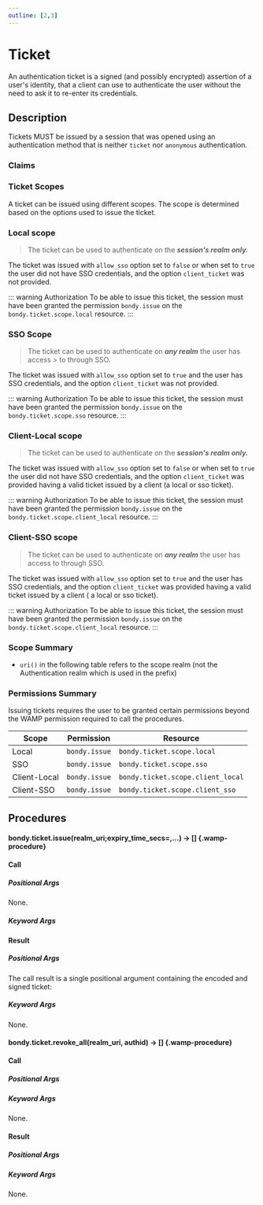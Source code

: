 ```yaml
---
outline: [2,3]
---
```

# Ticket
An authentication ticket is a signed (and possibly encrypted) assertion of a user's identity, that a client can use to authenticate the user without the need to ask it to re-enter its credentials.

## Description
Tickets MUST be issued by a session that was opened using an authentication
method that is neither `ticket` nor `anonymous` authentication.


### Claims

<DataTreeView :maxDepth="10" :data="claims"/>


### Ticket Scopes
A ticket can be issued using different scopes. The scope is determined based
on the options used to issue the ticket.

### Local scope
> The ticket can be used to authenticate on the ***session's realm only.***

The ticket was issued with `allow_sso` option set to `false` or when set to
`true` the user did not have SSO credentials, and the option `client_ticket`
was not provided.

::: warning Authorization
To be able to issue this ticket, the session must have been granted the
permission `bondy.issue` on the `bondy.ticket.scope.local`
resource.
:::

### SSO Scope
> The ticket can be used to authenticate on ***any realm*** the user has access > to through SSO.

The ticket was issued with `allow_sso` option set to `true` and the user has
SSO credentials, and the option `client_ticket` was not provided.


::: warning Authorization
To be able to issue this ticket, the session must have been granted the
permission `bondy.issue` on the `bondy.ticket.scope.sso`
resource.
:::

### Client-Local scope
> The ticket can be used to authenticate on the ***session's realm only.***

The ticket was issued with `allow_sso` option set to `false` or when set to
`true` the user did not have SSO credentials, and the option `client_ticket`
was provided having a valid ticket issued by a client
(a local or sso ticket).

::: warning Authorization
To be able to issue this ticket, the session must have been granted the
permission `bondy.issue` on the `bondy.ticket.scope.client_local`
resource.
:::


### Client-SSO scope
> The ticket can be used to authenticate on ***any realm*** the user has access
> to through SSO.

The ticket was issued with `allow_sso` option set to `true` and the user has
SSO credentials, and the option `client_ticket` was provided having a valid
ticket issued by a client ( a local or sso ticket).



::: warning Authorization
To be able to issue this ticket, the session must have been granted the
permission `bondy.issue` on the `bondy.ticket.scope.client_local`
resource.
:::


### Scope Summary

* `uri()` in the following table refers to the scope realm (not the
Authentication realm which is used in the prefix)



### Permissions Summary
Issuing tickets requires the user to be granted certain permissions beyond
the WAMP permission required to call the procedures.


|Scope|Permission|Resource|
|---|---|---|
|Local|`bondy.issue`|`bondy.ticket.scope.local`|
|SSO|`bondy.issue`|`bondy.ticket.scope.sso`|
|Client-Local|`bondy.issue`|`bondy.ticket.scope.client_local`|
|Client-SSO|`bondy.issue`|`bondy.ticket.scope.client_sso`|


## Procedures


#### bondy.ticket.issue(realm_uri;expiry_time_secs=,...) -> [] {.wamp-procedure}
#### Call

##### Positional Args

None.

##### Keyword Args

<DataTreeView :maxDepth="10" :data="issue_opts"/>

#### Result

##### Positional Args
The call result is a single positional argument containing the encoded and signed ticket:
<DataTreeView
    :maxDepth="10"
    :data="JSON.stringify({
        0:{
            'type': 'string',
            'required': true,
            'description' : 'The ticket.'
        }
    })"
/>

##### Keyword Args
None.

#### bondy.ticket.revoke_all(realm_uri, authid) -> [] {.wamp-procedure}
#### Call
##### Positional Args
<DataTreeView
    :maxDepth="10"
    :data="JSON.stringify({
        0:{
            'type': 'string',
            'required': true,
            'description' : 'The realm uri we want to revoke the ticket from.'
        },
        1:{
            'type': 'string',
            'required': true,
            'description' : 'The authid of the user associated with the tickets we want to revoke.'
        }
    })"
/>

##### Keyword Args
None.

#### Result
##### Positional Args

##### Keyword Args
None.




<script>
const issue_opts = {
    expiry_time_secs : {
        type: "integer",
        description: "",
        mutable: true,
        required: false,
        default: "The value of Bondy configuration parameter 'security.ticket.expiry_time'"
    },
    allow_sso : {
        type: "boolean",
        description: "",
        mutable: true,
        required: false,
        default: true
    },
    client_ticket : {
        type: "string",
        description: "",
        mutable: true,
        required: false
    },
    client_id : {
        type: "string",
        description: "",
        mutable: true,
        required: false
    },
    client_instance_id : {
        type: "string",
        description: "",
        mutable: true,
        required: false
    }
};

const claims = {
    id : {
        type: "string",
        description: "The unique identifier for the ticket",
        mutable: false,
        required: false
    },
    issued_by: {
        type: "string",
        description: "Identifies the principal that issued the ticket. Most of the time this is an application identifier (a.k.a username or client_id) but sometimes it can be the WAMP session's username (a.k.a `authid`).",
        mutable: false,
        required: false
    },
    authid: {
        type: "string",
        description: "identifies the principal that is the subject of the ticket. This is the WAMP session's username (a.k.a `authid').",
        mutable: false,
        required: false
    },
    authrealm: {
        type: "string",
        description: "Identifies the recipients that the ticket is intended for. The value is a realm URI.",
        mutable: false,
        required: false
    },
    expires_at: {
        type: "string",
        description: "Identifies the expiration time (a timestamp in seconds) on or after which the ticket MUST NOT be accepted for processing.  The processing of this attribute requires that the current date/time MUST be before the value assigned to this attribute. Bondy considers a small leeway of 2 mins by default",
        mutable: false,
        required: false
    },
    issued_at: {
        type: "string",
        description: "Identifies the time at which the ticket was issued. This claim can be used to determine the age of the ticket. Its value is a timestamp in seconds.",
        mutable: false,
        required: false
    },
    issued_on: {
        type: "string",
        description: "The Bondy nodename in which the ticket was issued.",
        mutable: false,
        required: false
    },
    scope: {
        type: "object",
        description: "The scope of the ticket.",
        computed: true,
        required: false,
        properties: {
            realm : {required: false, type: "uri", mutable: false},
            client_id: {required: false, type: "string", mutable: false},
            client_instance_id: {required: false, type: "string", mutable: false}
        }
    },
    realm: {
        type: "string",
        description: "If undefined the ticket grants access to all realms the user has access to by the authrealm (an SSO realm). Otherwise, the value is the realm this ticket is valid on.",
        mutable: false,
        required: false
    }
};

export default {
    data() {
        return {
            issue_opts: JSON.stringify(issue_opts),
            claims: JSON.stringify(claims),
        }
    }
};
</script>